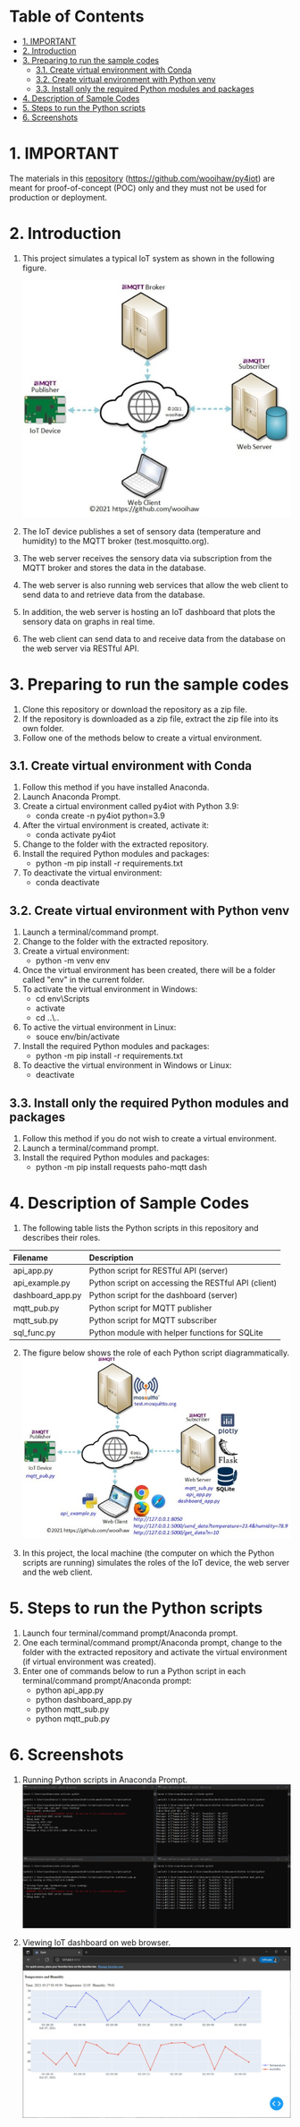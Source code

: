 # Table of Contents
<!-- no toc -->
- [1. IMPORTANT](#1-important)
- [2. Introduction](#2-introduction)
- [3. Preparing to run the sample codes](#3-preparing-to-run-the-sample-codes)
  - [3.1. Create virtual environment with Conda](#31-create-virtual-environment-with-conda)
  - [3.2. Create virtual environment with Python venv](#32-create-virtual-environment-with-python-venv)
  - [3.3. Install only the required Python modules and packages](#33-install-only-the-required-python-modules-and-packages)
- [4. Description of Sample Codes](#4-description-of-sample-codes)
- [5. Steps to run the Python scripts](#5-steps-to-run-the-python-scripts)
- [6. Screenshots](#6-screenshots)



# 1. IMPORTANT
The materials in this [repository](https://github.com/wooihaw/py4iot) (https://github.com/wooihaw/py4iot) are meant for proof-of-concept (POC) only and they must not be used for production or deployment.

# 2. Introduction
1. This project simulates a typical IoT system as shown in the following figure.
   
   ![Block diagram 1](images/block_diagram1.jpg)
2. The IoT device publishes a set of sensory data (temperature and humidity) to the MQTT broker (test.mosquitto.org).
3. The web server receives the sensory data via subscription from the MQTT broker and stores the data in the database.
4. The web server is also running web services that allow the web client to send data to and retrieve data from the database.
5. In addition, the web server is hosting an IoT dashboard that plots the sensory data on graphs in real time.
6. The web client can send data to and receive data from the database on the web server via RESTful API.


# 3. Preparing to run the sample codes
1. Clone this repository or download the repository as a zip file.
2. If the repository is downloaded as a zip file, extract the zip file into its own folder.
3. Follow one of the methods below to create a virtual environment.

## 3.1. Create virtual environment with Conda
1. Follow this method if you have installed Anaconda.
2. Launch Anaconda Prompt.
3. Create a cirtual environment called py4iot with Python 3.9:
   - conda create -n py4iot python=3.9
4. After the virtual environment is created, activate it:
   - conda activate py4iot
5. Change to the folder with the extracted repository.
6. Install the required Python modules and packages:
   - python -m pip install -r requirements.txt
7. To deactivate the virtual environment:
   - conda deactivate

## 3.2. Create virtual environment with Python venv
1. Launch a terminal/command prompt.
2. Change to the folder with the extracted repository.
3. Create a virtual environment:
    - python -m venv env
4. Once the virtual environment has been created, there will be a folder called "env" in the current folder.
5. To activate the virtual environment in Windows:
   - cd env\Scripts
   - activate
   - cd ..\\..
6. To active the virtual environment in Linux:
   - souce env/bin/activate
7. Install the required Python modules and packages:
   - python -m pip install -r requirements.txt
8. To deactive the virtual environment in Windows or Linux:
   - deactivate

## 3.3. Install only the required Python modules and packages
1. Follow this method if you do not wish to create a virtual environment.
2. Launch a terminal/command prompt.
3. Install the required Python modules and packages:
   - python -m pip install requests paho-mqtt dash

# 4. Description of Sample Codes
1. The following table lists the Python scripts in this repository and describes their roles.

| Filename         | Description                                         |
| :--------------- | :-------------------------------------------------- |
| api_app.py       | Python script for RESTful API (server)              |
| api_example.py   | Python script on accessing the RESTful API (client) |
| dashboard_app.py | Python script for the dashboard (server)            |
| mqtt_pub.py      | Python script for MQTT publisher                    |
| mqtt_sub.py      | Python script for MQTT subscriber                   |
| sql_func.py      | Python module with helper functions for SQLite      |

2. The figure below shows the role of each Python script diagrammatically.
![Block diagram 2](images/block_diagram2.jpg)

3. In this project, the local machine (the computer on which the Python scripts are running) simulates the roles of the IoT device, the web server and the web client.

# 5. Steps to run the Python scripts
1. Launch four terminal/command prompt/Anaconda prompt.
2. One each terminal/command prompt/Anaconda prompt, change to the folder with the extracted repository and activate the virtual environment (if virtual environment was created).
3. Enter one of commands below to run a Python script in each terminal/command prompt/Anaconda prompt:
   * python api_app.py
   * python dashboard_app.py
   * python mqtt_sub.py
   * python mqtt_pub.py

# 6. Screenshots
1. Running Python scripts in Anaconda Prompt.
![screenshot 1](images/screenshot1.jpg)

2. Viewing IoT dashboard on web browser.
![screenshot 2](images/screenshot2.jpg)
